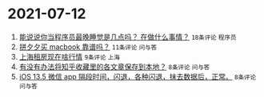 # 2021-07-12

1. [能说说你当程序员最晚睡觉是几点吗？ 在做什么事情？](https://www.v2ex.com/t/788925) `18条评论` `程序员`
1. [拼夕夕买 macbook 靠谱吗？](https://www.v2ex.com/t/788920) `11条评论` `问与答`
1. [上海租房现在啥行情](https://www.v2ex.com/t/788921) `9条评论` `上海`
1. [有没有办法将知乎收藏里的各文章保存到本地？](https://www.v2ex.com/t/788922) `8条评论` `问与答`
1. [iOS 13.5 微信 app 隔段时间，闪退，各种闪退，抹去数据后，正常。](https://www.v2ex.com/t/788919) `8条评论` `问与答`
